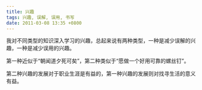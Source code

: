 ```yaml
---
title: 兴趣
tags: 兴趣, 误解, 误用, 书写
date: 2011-03-08 13:35 +0800
---
```



我对不同类型的知识深入学习的兴趣，总起来说有两种类型，一种是减少误解的兴趣，一种是减少误用的兴趣。

第一种近似于“朝闻道夕死可矣”，第二种类似于“愿做一个好用可靠的螺丝钉”。

第二种兴趣的发展对于职业生涯是有益的，第一种兴趣的发展则对找寻生活的意义有益。


